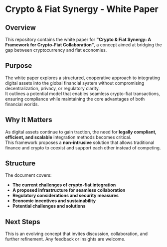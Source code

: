 # Crypto & Fiat Synergy - White Paper  

## Overview  
This repository contains the white paper for **"Crypto & Fiat Synergy: A Framework for Crypto-Fiat Collaboration"**, a concept aimed at bridging the gap between cryptocurrency and fiat economies.  

## Purpose  
The white paper explores a structured, cooperative approach to integrating digital assets into the global financial system without compromising decentralization, privacy, or regulatory clarity.  
It outlines a potential model that enables seamless crypto-fiat transactions, ensuring compliance while maintaining the core advantages of both financial worlds.  

## Why It Matters  
As digital assets continue to gain traction, the need for **legally compliant, efficient, and scalable** integration methods becomes critical.  
This framework proposes a **non-intrusive** solution that allows traditional finance and crypto to coexist and support each other instead of competing.  

## Structure  
The document covers:  
- **The current challenges of crypto-fiat integration**  
- **A proposed infrastructure for seamless collaboration**  
- **Regulatory considerations and security measures**  
- **Economic incentives and sustainability**  
- **Potential challenges and solutions**  

## Next Steps  
This is an evolving concept that invites discussion, collaboration, and further refinement. Any feedback or insights are welcome.  
